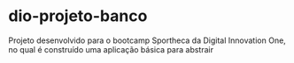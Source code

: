 # dio-projeto-banco
Projeto desenvolvido para o bootcamp Sportheca da Digital Innovation One, no qual é construído uma aplicação básica para abstrair 
